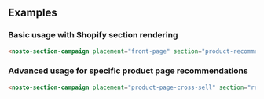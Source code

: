 ## Examples

### Basic usage with Shopify section rendering

```html
<nosto-section-campaign placement="front-page" section="product-recommendations"></nosto-section-campaign>
```

### Advanced usage for specific product page recommendations

```html
<nosto-section-campaign placement="product-page-cross-sell" section="related-products-section"></nosto-section-campaign>
```